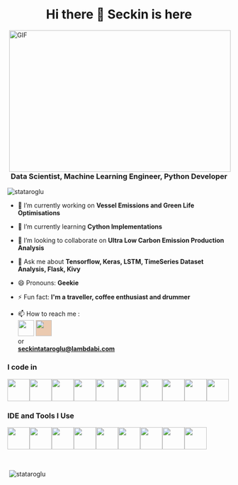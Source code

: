 <h1 align="center">Hi there 👋 Seckin is here</h1>

<img align="right" alt="GIF" src="https://github.com/stataroglu/stataroglu/blob/main/coding.gif?raw=true" width="500" height="320" />

<h3 align="center">Data Scientist, Machine Learning Engineer, Python Developer</h3>

<p align="left"> <img src="https://komarev.com/ghpvc/?username=stataroglu&color=brightgreen" alt="stataroglu" /> </p>


- 🔭 I’m currently working on **Vessel Emissions and Green Life Optimisations**

- 🌱 I’m currently learning **Cython Implementations**

- 👯 I’m looking to collaborate on **Ultra Low Carbon Emission Production Analysis**

<!-- - 📝 I regularly write articles on [https://medium.com/@seckintataroglu](https://medium.com/@seckintataroglu) -->

<!-- - 🤔 I’m looking for help with **E-Commerce** -->

- 💬 Ask me about **Tensorflow, Keras, LSTM, TimeSeries Dataset Analysis, Flask, Kivy**

- 😄 Pronouns: **Geekie**

- ⚡ Fun fact: **I'm a traveller, coffee enthusiast and drummer**

- 📫 How to reach me :
<br /> [<img src="https://img.shields.io/badge/LinkedIn-0077B5?style=for-the-badge&logo=linkedin&logoColor=white" height="36px" />](https://www.linkedin.com/in/seckintataroglu/) [<img src="https://www.lambdabi.com/assets/img/logoMedium-shadow-3.png" height="36px" style="background-color:#ebcab0" />](https://www.lambdabi.com/) <br /> or <br /> <b>seckintataroglu@lambdabi.com</b>


### I code in
<img height="50" width="50" src="https://img.icons8.com/color/48/000000/python.png" /><img height="50" width="50" src="https://img.icons8.com/color/48/000000/tensorflow.png"/><img height="50" width="50" src="https://img.icons8.com/color/48/000000/postgreesql.png"/><img height="50" width="50" src="https://kivy.org/logos/kivy-logo-black-64.png"/><img height="50" width="50" src="https://kivymd.readthedocs.io/en/latest/_static/logo-kivymd.png"/><img height="50" width="50" src="https://img.icons8.com/color/48/000000/html-5.png" /><img height="50" width="50" src="https://img.icons8.com/color/48/000000/css3.png" /><img height="50" width="50" src="https://img.icons8.com/color/48/000000/bootstrap.png" /><img height="50" width="50" src="https://img.icons8.com/color/48/000000/javascript.png"/><img height="50" width="50" src="https://www.chartjs.org/img/chartjs-logo.svg"/>

 


### IDE and Tools I Use
<img height="50" width="50" src="https://img.icons8.com/color/48/000000/visual-studio-code-2019.png"/><img height="50" width="50" src="https://colab.research.google.com/img/colab_favicon_256px.png"/><img height="50" width="50" src="https://img.icons8.com/dusk/64/000000/anaconda.png"/><img height="50" width="50" src="https://jupyter.org/assets/main-logo.svg"/><img height="50" width="50" src="https://img.icons8.com/color/48/000000/powershell.png"/><img height="50" width="50" src="https://img.icons8.com/color/50/000000/git.png"/><img height="50" width="50" src="https://img.icons8.com/color/48/000000/linux.png"/><img height="50" width="50" src="https://img.icons8.com/color/48/000000/azure-1.png"/><img height="50" width="50" src="https://img.icons8.com/fluent/48/000000/google-cloud.png"/> 

<br>



<!-- MOST USED LANGUAGES -->
<!-- <p><img align="left" src="https://github-readme-stats.vercel.app/api/top-langs/?username=stataroglu&layout=compact&hide=html" alt="stataroglu" /></p> -->

<!-- GITHUB STATS -->
<p>&nbsp;<img align="center" src="https://github-readme-stats.vercel.app/api?username=stataroglu&show_icons=true" alt="stataroglu" /></p>



<!-- ### 💻 Workspace Spec
<img src="https://img.shields.io/badge/NVIDIA-GTX1650-76B900?style=for-the-badge&logo=nvidia&logoColor=white"/>  <img src="https://img.shields.io/badge/AMD-Ryzen_5_4600H-ED1C24?style=for-the-badge&logo=amd&logoColor=white"/>  -->

<!-- [![Hareesh's github stats](https://github-readme-stats.vercel.app/api?username=hareesh-r&hide=issues,contribs&theme=dark)](https://github.com/hareesh-r/github-readme-stats) -->